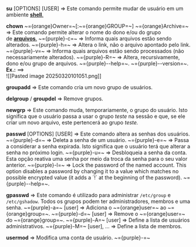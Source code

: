 **su** [OPTIONS]  [USER] => Este comando permite mudar de usuário em um ambiente [**shell**.](https://guialinux.uniriotec.br/shell/)

**chown** ~={orange}Owner=~[:~={orange}GROUP=~] ~={orange}Archive=~ => Este comando permite alterar o nome do dono e/ou do grupo de [**arquivos**.](https://guialinux.uniriotec.br/arquivo/)
	~={purple}-c=~ => Informa quais arquivos estão sendo alterados.
	~={purple}-h=~ => Altera o link, não o arquivo apontado pelo link.
	~={purple}-v=~ => Informa quais arquivos estão sendo processados (não necessariamente alterados).
	~={purple}-R=~ => Altera, recursivamente, dono e/ou grupo de arquivos.
	~={purple}--help=~.
	~={purple}--version=~.
	**Ex.:** ==>	
	![[Pasted image 20250320101051.png]]

**groupadd** => Este comando cria um novo grupo de usuários.

**delgroup** / **groupdel** => Remove grupos.

**newgrp** => Este comando muda, temporariamente, o grupo do usuário. Isto significa que o usuário passa a usar o grupo _teste_ na sessão e que, se ele criar um novo arquivo, este pertencerá ao grupo _teste._

**passwd** [OPTIONS]  [USER] => Este comando altera as senhas dos usuários.
	~={purple}-d=~ => Deleta a senha de um usuário.
	~={purple}-e=~ => Passa a considerar a senha expirada. Isto significa que o usuário terá que alterar a senha no próximo login.
	~={purple}-u=~ => Desbloqueia a senha da conta. Esta opção reativa uma senha por meio da troca da senha para o seu valor anterior.
	~={purple}-l=~ => Lock the password of the named account. This option disables a password by        changing it to a value which matches no possible encrypted value (it adds a ´!´ at the beginning of the password).
	~={purple}--help=~.

**gpasswd** => Este comando é utilizado para administrar `/etc/group` e `/etc/gshadow`. Todos os grupos podem ter administradores, membros e uma senha.
	~={purple}-a=~ [user] => Adiciona o ~={orange}user=~ ao ~={orange}group=~.
	~={purple}-d=~ [user] => Remove o ~={orange}user=~ do ~={orange}group=~.
	~={purple}-A=~ [user] => Define a lista de usuários administrativos.
	~={purple}-M=~ [user], ... => Define a lista de membros.

**usermod** => Modifica uma conta de usuário.
	~={purple}-=~